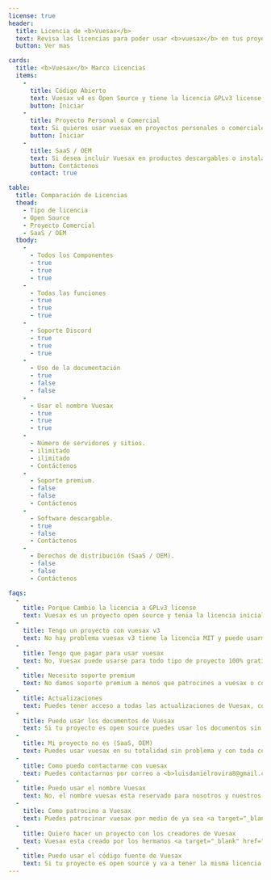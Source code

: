 ```yaml
---
license: true
header:
  title: Licencia de <b>Vuesax</b>
  text: Revisa las licencias para poder usar <b>vuesax</b> en tus proyectos
  button: Ver mas

cards:
  title: <b>Vuesax</b> Marco Licencias
  items:
    -
      title: Código Abierto
      text: Vuesax v4 es Open Source y tiene la licencia GPLv3 license, puedes usar vuesax en tus proyectos open source que tengan la misma licencia GPLv3
      button: Iniciar
    -
      title: Proyecto Personal o Comercial
      text: Si quieres usar vuesax en proyectos personales o comerciales que no sean (Saas / OEM) puedes hacerlo sin ningún problema, Si dirige un negocio y está utilizando Vuesax en un proyecto o pagina que genera ingresos, tiene sentido comercial Patrocinar el desarrollo de Vuesax
      button: Iniciar
    -
      title: SaaS / OEM
      text: Si desea incluir Vuesax en productos descargables o instalables como temas de Wordpress, plantillas HTML, como parte de un creador de interfaz comercial, SDK o kit de herramientas, elija la licencia OEM comercial. Las licencias OEM comerciales se personalizan para cada cliente.
      button: Contáctenos
      contact: true

table:
  title: Comparación de Licencias
  thead:
    - Tipo de licencia
    - Open Source
    - Proyecto Comercial
    - SaaS / OEM
  tbody:
    -
      - Todos los Componentes
      - true
      - true
      - true
    -
      - Todas las funciones
      - true
      - true
      - true
    -
      - Soporte Discord
      - true
      - true
      - true
    -
      - Uso de la documentación
      - true
      - false
      - false
    -
      - Usar el nombre Vuesax
      - true
      - true
      - true
    -
      - Número de servidores y sitios.
      - ilimitado
      - ilimitado
      - Contáctenos
    -
      - Soporte premium.
      - false
      - false
      - Contáctenos
    -
      - Software descargable.
      - true
      - false
      - Contáctenos
    -
      - Derechos de distribución (SaaS / OEM).
      - false
      - false
      - Contáctenos

faqs:
  -
    title: Porque Cambio la licencia a GPLv3 license
    text: Vuesax es un proyecto open source y tenia la licencia inicialmente MIT por motivos a un inconveniente con una empresa que uso nuestro nombre y componentes para ganar dinero a nuestra costa decidimos cambiar la licencia y los términos al usar vuesax para ese tipo de proyectos
  -
    title: Tengo un proyecto con vuesax v3
    text: No hay problema vuesax v3 tiene la licencia MIT y puede usarme en cualquier proyecto, si quieres usar vuesax v4 o superior si apical las nuevas licencias
  -
    title: Tengo que pagar para usar vuesax
    text: No, Vuesax puede usarse para todo tipo de proyecto 100% gratis, excepto para los proyectos (SaaS, OEM) que tendría que contactarnos para poder usar vuesax
  -
    title: Necesito soporte premium
    text: No damos soporte premium a menos que patrocines a vuesax o contactes con nosotros para un acuerdo de soporte
  -
    title: Actualizaciones
    text: Puedes tener acceso a todas las actualizaciones de Vuesax, con excepción de los proyectos (SaaS, OEM) que tendría que contactarnos para poder usar vuesax y sus actualizaciones futuras
  -
    title: Puedo usar los documentos de Vuesax
    text: Si tu proyecto es open source puedes usar los documentos sin problema, contacta con nosotros para usar los documentos en proyectos comerciales o (SaaS, OEM)
  -
    title: Mi proyecto no es (SaaS, OEM)
    text: Puedes usar vuesax en su totalidad sin problema y con toda confianza
  -
    title: Como puedo contactarme con vuesax
    text: Puedes contactarnos por correo a <b>luisdanielrovira8@gmail.com</b> o por nuestra pagina web <a target="_blank" href="https://lusaxweb.net/">Lusaxweb</a>
  -
    title: Puedo usar el nombre Vuesax
    text: No, el nombre vuesax esta reservado para nosotros y nuestros proyectos futuros
  -
    title: Como patrocino a Vuesax
    text: Puedes patrocinar vuesax por medio de ya sea <a target="_blank" href="https://www.patreon.com/luisdanielroviracontreras">Patreon</a>, <a href="https://opencollective.com/vuesax">Opencollective</a> o visita nuestra pagina de patrocinio para ver otras opciones como <b>Paypal</b> o <b>Btc</b> para patrocinio no recurrente
  -
    title: Quiero hacer un proyecto con los creadores de Vuesax
    text: Vuesax esta creado por los hermanos <a target="_blank" href="https://github.com/luisDanielRoviraContreras">luis daniel rovira contreras</a> y <a target="_blank" href="https://dribbble.com/ManuelRovira">Manuel Rovira Contreras</a> co-fundadores de <a target="_blank" href="https://lusaxweb.net/">Lusaxweb</a> contacta con nosotros si necesitas hacer un proyecto personalizado
  -
    title: Puedo usar el código fuente de Vuesax
    text: Si tu proyecto es open source y va a tener la misma licencia de vuesax puedes hacerlo pero si es un proyecto comercial o (SaaS / OEM) no puedes usar el código fuente de Vuesax
---
```

